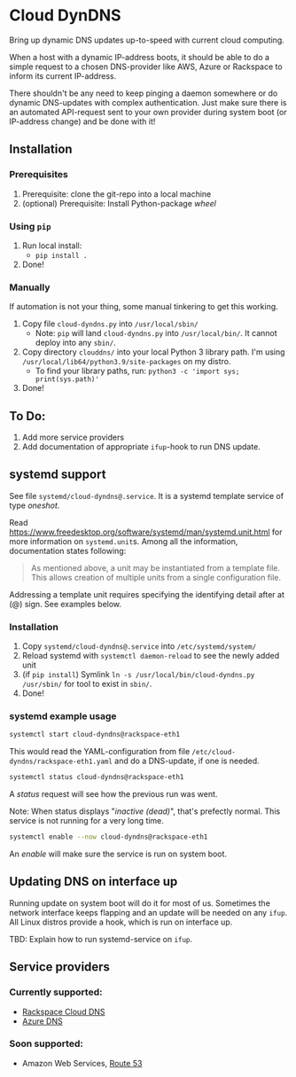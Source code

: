 # Cloud DynDNS

Bring up dynamic DNS updates up-to-speed with current cloud computing.

When a host with a dynamic IP-address boots, it should be able to do a simple request to a chosen DNS-provider like AWS, Azure or Rackspace to inform its current IP-address.

There shouldn't be any need to keep pinging a daemon somewhere or do dynamic DNS-updates with complex authentication.
Just make sure there is an automated API-request sent to your own provider during system boot (or IP-address change) and be done with it!

## Installation

### Prerequisites
1. Prerequisite: clone the git-repo into a local machine
1. (optional) Prerequisite: Install Python-package _wheel_

### Using `pip`
1. Run local install:
   * `pip install .`
1. Done!

### Manually
If automation is not your thing, some manual tinkering to get this working.

1. Copy file `cloud-dyndns.py` into `/usr/local/sbin/`
   * Note: `pip` will land `cloud-dyndns.py` into `/usr/local/bin/`. It cannot
     deploy into any `sbin/`.
1. Copy directory `clouddns/` into your local Python 3 library path. I'm using
   `/usr/local/lib64/python3.9/site-packages` on my distro.
   * To find your library paths, run: `python3 -c 'import sys; print(sys.path)'`
1. Done!

## To Do:
1. Add more service providers
1. Add documentation of appropriate `ifup`-hook to run DNS update.

## systemd support

See file `systemd/cloud-dyndns@.service`.
It is a systemd template service of type _oneshot_.

Read https://www.freedesktop.org/software/systemd/man/systemd.unit.html for
more information on `systemd.unit`s. Among all the information,
documentation states following:
> As mentioned above, a unit may be instantiated from a template file.
> This allows creation of multiple units from a single configuration file.

Addressing a template unit requires specifying the identifying detail after at (@) sign.
See examples below.

### Installation
1. Copy `systemd/cloud-dyndns@.service` into `/etc/systemd/system/`
1. Reload systemd with `systemctl daemon-reload` to see the newly added unit
1. (if `pip install`) Symlink `ln -s /usr/local/bin/cloud-dyndns.py /usr/sbin/` for tool to exist in `sbin/`.
1. Done!

### systemd example usage
```bash
systemctl start cloud-dyndns@rackspace-eth1
```
This would read the YAML-configuration from file `/etc/cloud-dyndns/rackspace-eth1.yaml` and do a DNS-update, if one is needed.

```bash
systemctl status cloud-dyndns@rackspace-eth1
```
A _status_ request will see how the previous run was went.

Note: When status displays "_inactive (dead)_", that's prefectly normal. This service is not running for a very long time.

```bash
systemctl enable --now cloud-dyndns@rackspace-eth1
```
An _enable_ will make sure the service is run on system boot.

## Updating DNS on interface up
Running update on system boot will do it for most of us.
Sometimes the network interface keeps flapping and an update will be needed on any `ifup`.
All Linux distros provide a hook, which is run on interface up.

TBD: Explain how to run systemd-service on `ifup`.

## Service providers

### Currently supported:
* [Rackspace Cloud DNS](https://docs.rackspace.com/support/how-to/cloud-dns/)
* [Azure DNS](https://azure.microsoft.com/en-us/services/dns/)

### Soon supported:
* Amazon Web Services, [Route 53](https://aws.amazon.com/route53/)
